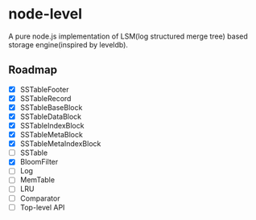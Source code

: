 # node-level
A pure node.js implementation of LSM(log structured merge tree) based storage engine(inspired by leveldb).

## Roadmap
- [x] SSTableFooter
- [x] SSTableRecord
- [x] SSTableBaseBlock
- [x] SSTableDataBlock
- [x] SSTableIndexBlock
- [x] SSTableMetaBlock
- [x] SSTableMetaIndexBlock
- [ ] SSTable
- [x] BloomFilter
- [ ] Log
- [ ] MemTable
- [ ] LRU
- [ ] Comparator
- [ ] Top-level API
